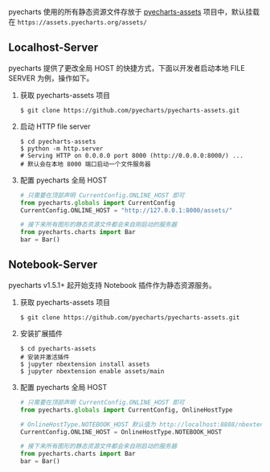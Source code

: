 pyecharts 使用的所有静态资源文件存放于 [pyecharts-assets](https://github.com/pyecharts/pyecharts-assets) 项目中，默认挂载在  `https://assets.pyecharts.org/assets/`

## Localhost-Server

pyecharts 提供了更改全局 HOST 的快捷方式，下面以开发者启动本地 FILE SERVER 为例，操作如下。

1. 获取 pyecharts-assets 项目

    ```shell
    $ git clone https://github.com/pyecharts/pyecharts-assets.git
    ```

2. 启动 HTTP file server

    ```shell
    $ cd pyecharts-assets
    $ python -m http.server
    # Serving HTTP on 0.0.0.0 port 8000 (http://0.0.0.0:8000/) ...
    # 默认会在本地 8000 端口启动一个文件服务器
    ```

3. 配置 pyecharts 全局 HOST

    ```python
    # 只需要在顶部声明 CurrentConfig.ONLINE_HOST 即可
    from pyecharts.globals import CurrentConfig
    CurrentConfig.ONLINE_HOST = "http://127.0.0.1:8000/assets/"
    
    # 接下来所有图形的静态资源文件都会来自刚启动的服务器
    from pyecharts.charts import Bar
    bar = Bar()
    ```

## Notebook-Server

pyecharts v1.5.1+ 起开始支持 Notebook 插件作为静态资源服务。

1. 获取 pyecharts-assets 项目

    ```shell
    $ git clone https://github.com/pyecharts/pyecharts-assets.git
    ```

2. 安装扩展插件

    ```shell
    $ cd pyecharts-assets
    # 安装并激活插件
    $ jupyter nbextension install assets
    $ jupyter nbextension enable assets/main
    ```

3. 配置 pyecharts 全局 HOST

    ```python
    # 只需要在顶部声明 CurrentConfig.ONLINE_HOST 即可
    from pyecharts.globals import CurrentConfig, OnlineHostType
    
    # OnlineHostType.NOTEBOOK_HOST 默认值为 http://localhost:8888/nbextensions/assets/
    CurrentConfig.ONLINE_HOST = OnlineHostType.NOTEBOOK_HOST
    
    # 接下来所有图形的静态资源文件都会来自刚启动的服务器
    from pyecharts.charts import Bar
    bar = Bar()
    ```